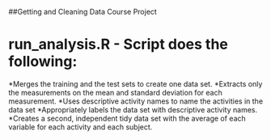 ##Getting and Cleaning Data Course Project

# run_analysis.R - Script does the following:

*Merges the training and the test sets to create one data set.
*Extracts only the measurements on the mean and standard deviation for each measurement.
*Uses descriptive activity names to name the activities in the data set
*Appropriately labels the data set with descriptive activity names.
*Creates a second, independent tidy data set with the average of each variable for each activity and each subject.